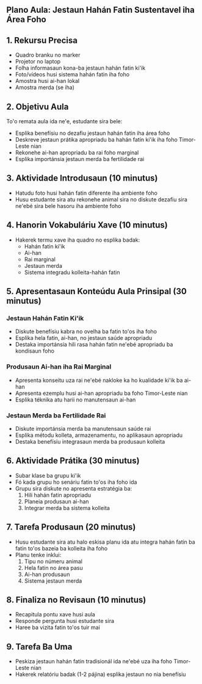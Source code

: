 ## Plano Aula: Jestaun Hahán Fatin Sustentavel iha Área Foho

## 1. Rekursu Precisa

- Quadro branku no marker
- Projetor no laptop
- Folha informasaun kona-ba jestaun hahán fatin ki'ik
- Foto/vídeos husi sistema hahán fatin iha foho
- Amostra husi ai-han lokal
- Amostra merda (se iha)

## 2. Objetivu Aula

To'o remata aula ida ne'e, estudante sira bele:
- Esplika benefísiu no dezafiu jestaun hahán fatin iha área foho
- Deskreve jestaun prátika apropriadu ba hahán fatin ki'ik iha foho Timor-Leste nian
- Rekonehe ai-han apropriadu ba rai foho marginal
- Esplika importánsia jestaun merda ba fertilidade rai

## 3. Aktividade Introdusaun (10 minutus)

- Hatudu foto husi hahán fatin diferente iha ambiente foho
- Husu estudante sira atu rekonehe animal sira no diskute dezafiu sira ne'ebé sira bele hasoru iha ambiente foho

## 4. Hanorin Vokabuláriu Xave (10 minutus)

- Hakerek termu xave iha quadro no esplika badak:
  - Hahán fatin ki'ik
  - Ai-han
  - Rai marginal
  - Jestaun merda
  - Sistema integradu kolleita-hahán fatin

## 5. Apresentasaun Konteúdu Aula Prinsipal (30 minutus)

### Jestaun Hahán Fatin Ki'ik
- Diskute benefísiu kabra no ovelha ba fatin to'os iha foho
- Esplika hela fatin, ai-han, no jestaun saúde apropriadu
- Destaka importánsia hili rasa hahán fatin ne'ebé apropriadu ba kondisaun foho

### Produsaun Ai-han iha Rai Marginal
- Apresenta konseitu uza rai ne'ebé nakloke ka ho kualidade ki'ik ba ai-han
- Apresenta ezemplu husi ai-han apropriadu ba foho Timor-Leste nian
- Esplika téknika atu harii no manutensaun ai-han

### Jestaun Merda ba Fertilidade Rai
- Diskute importánsia merda ba manutensaun saúde rai
- Esplika métodu kolleta, armazenamentu, no aplikasaun apropriadu
- Destaka benefísiu integrasaun merda ba produsaun kolleita

## 6. Aktividade Prátika (30 minutus)

- Subar klase ba grupu ki'ik
- Fó kada grupu ho senáriu fatin to'os iha foho ida
- Grupu sira diskute no apresenta estratégia ba:
  1. Hili hahán fatin apropriadu
  2. Planeia produsaun ai-han
  3. Integrar merda ba sistema kolleita

## 7. Tarefa Produsaun (20 minutus)

- Husu estudante sira atu halo eskisa planu ida atu integra hahán fatin ba fatin to'os bazeia ba kolleita iha foho
- Planu tenke inklui:
  1. Tipu no númeru animal
  2. Hela fatin no área pasu
  3. Ai-han produsaun
  4. Sistema jestaun merda

## 8. Finaliza no Revisaun (10 minutus)

- Recapitula pontu xave husi aula
- Responde pergunta husi estudante sira
- Haree ba vizita fatin to'os tuir mai

## 9. Tarefa Ba Uma

- Peskiza jestaun hahán fatin tradisionál ida ne'ebé uza iha foho Timor-Leste nian
- Hakerek relatóriu badak (1-2 pájina) esplika jestaun no nia benefísiu